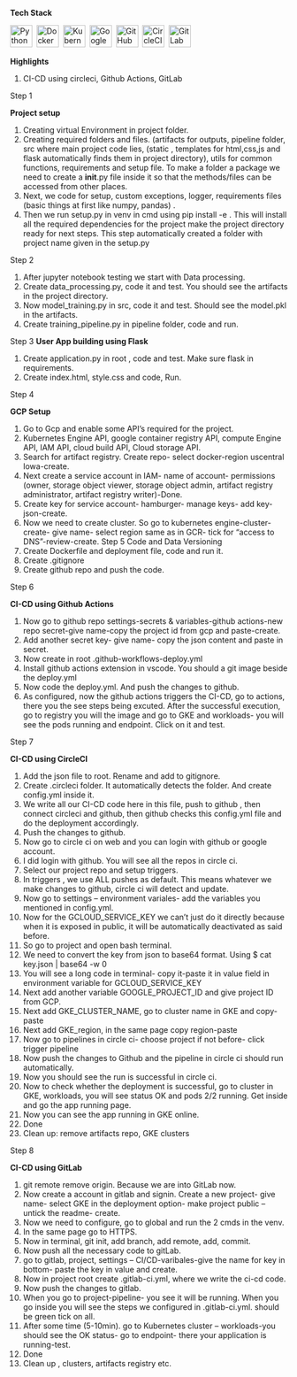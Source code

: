 **Tech Stack**
<p align="left"> <img src="https://cdn.jsdelivr.net/gh/devicons/devicon/icons/python/python-original.svg" title="Python" alt="Python" width="40" height="40"/>&nbsp; 
  <img src="https://cdn.jsdelivr.net/gh/devicons/devicon/icons/docker/docker-original.svg" title="Docker" alt="Docker" width="40" height="40"/>&nbsp; 
  <img src="https://cdn.jsdelivr.net/gh/devicons/devicon/icons/kubernetes/kubernetes-plain.svg" title="Kubernetes" alt="Kubernetes" width="40" height="40"/>&nbsp; 
  <img src="https://cdn.jsdelivr.net/gh/devicons/devicon/icons/googlecloud/googlecloud-original.svg" title="GKE" alt="Google Cloud / GKE" width="40" height="40"/>&nbsp; 
  <img src="https://cdn.jsdelivr.net/gh/devicons/devicon/icons/github/github-original.svg" title="GitHub Actions" alt="GitHub" width="40" height="40"/>&nbsp; 
  <img src="https://cdn.jsdelivr.net/gh/devicons/devicon/icons/circleci/circleci-plain.svg" title="CircleCI" alt="CircleCI" width="40" height="40"/>&nbsp; 
  <img src="https://cdn.jsdelivr.net/gh/devicons/devicon/icons/gitlab/gitlab-original.svg" title="GitLab" alt="GitLab" width="40" height="40"/>&nbsp; </p>

**Highlights**
1.	CI-CD using circleci, Github Actions, GitLab

Step 1

**Project setup**
1.	Creating virtual Environment in project folder.
2.	Creating required folders and files. (artifacts for outputs, pipeline folder, src where main project code lies, (static , templates for html,css,js and flask automatically finds them in project directory), utils for common functions, requirements and setup file. To make a folder a package we need to create a __init__.py file inside it so that the methods/files can be accessed from other places.
3.	Next, we code for setup, custom exceptions, logger, requirements files (basic things at first like numpy, pandas) .
4.	Then we run setup.py in venv in cmd using pip install -e . This will install all the required dependencies for the project make the project directory ready for next steps. This step automatically created a folder with project name given in the setup.py

Step 2
1.	After jupyter notebook testing we start with Data processing.
2.	Create data_processing.py, code it and test. You should see the artifacts in the project directory.
3.	Now model_training.py in src, code it and test. Should see the model.pkl in the artifacts.
4.	Create training_pipeline.py in pipeline folder, code and run.

Step 3
**User App building using Flask**
1.	Create application.py in root , code and test. Make sure flask in requirements.
2.	Create index.html, style.css and code, Run.

Step 4

**GCP Setup**
1.	Go to Gcp and enable some API’s required for the project. 
2.	Kubernetes Engine API, google container registry API, compute Engine API, IAM API, cloud build API, Cloud storage API.
3.	Search for artifact registry. Create repo- select docker-region uscentral lowa-create.
4.	Next create a service account in IAM- name of account- permissions (owner, storage object viewer, storage object admin, artifact registry administrator, artifact registry writer)-Done.
5.	Create key for service account- hamburger- manage keys- add key- json-create.
6.	Now we need to create cluster. So go to kubernetes engine-cluster- create- give name- select region same as in GCR- tick for “access to DNS”-review-create.
Step 5
Code and Data Versioning
1.	Create Dockerfile and deployment file, code and run it.
2.	Create .gitignore
3.	Create github repo and push the code.

Step 6

**CI-CD using Github Actions**
1.	Now go to github repo settings-secrets & variables-github actions-new repo secret-give name-copy the project id from gcp and paste-create.
2.	Add another secret key- give name- copy the json content and paste in secret.
3.	Now create in root .github-workflows-deploy.yml
4.	Install github actions extension in vscode. You should a git image beside the deploy.yml
5.	Now code the deploy.yml. And push the changes to github.
6.	As configured, now the github actions triggers the CI-CD, go to actions, there you the see steps being excuted. After the successful execution, go to registry you will the image and go to GKE and workloads- you will see the pods running and endpoint. Click on it and test.

Step 7

**CI-CD using CircleCI**
1.	Add the json file to root. Rename and add to gitignore.
2.	Create .circleci folder. It automatically detects the folder. And create config.yml inside it.
3.	We write all our CI-CD code here in this file, push to github , then connect circleci and github, then github checks this config.yml file and do the deployment accordingly.
4.	Push the changes to github.
5.	Now go to circle ci on web and you can login with github or google account.
6.	I did login with github. You will see all the repos in circle ci.
7.	Select our project repo and setup triggers.
8.	 In triggers , we use ALL pushes as default. This means whatever we make changes to github, circle ci will detect and update.
9.	Now go to settings – environment variales- add the variables you mentioned in config.yml.
10.	Now for the GCLOUD_SERVICE_KEY we can’t just do it directly because when it is exposed in public, it will be automatically deactivated as said before.
11.	So go to project and open bash terminal.
12.	We need to convert the key from json to base64 format. Using $ cat key.json | base64 -w 0
13.	You will see a long code in terminal- copy it-paste it in value field in environment variable for GCLOUD_SERVICE_KEY
14.	Next add another variable GOOGLE_PROJECT_ID and give project ID from GCP.
15.	Next add GKE_CLUSTER_NAME, go to cluster name in GKE and copy-paste
16.	 Next add GKE_region, in the same page copy region-paste
17.	Now go to pipelines in circle ci- choose project if not before- click trigger pipeline
18.	Now push the changes to Github and the pipeline in circle ci should run automatically.
19.	Now you should see the run is successful in circle ci.
20.	Now to check whether the deployment is successful, go to cluster in GKE, workloads, you will see status OK and pods 2/2 running. Get inside and go the app running page.
21.	Now you can see the app running in GKE online.
22.	Done
23.	Clean up: remove artifacts repo, GKE clusters

Step 8

**CI-CD using GitLab**
1.	git remote remove origin. Because we are into GitLab now.
2.	Now create a account in gitlab and signin. Create a new project- give name- select GKE in the deployment option- make project public – untick the readme- create.
3.	Now we need to configure, go to global and run the 2 cmds in the venv.
4.	In the same page go to HTTPS.
5.	Now in terminal, git init, add branch, add remote, add, commit.
6.	Now push all the necessary code to gitLab.
7.	go to gitlab, project, settings – CI/CD-varibales-give the name for key in bottom- paste the key in value and create.
8.	Now in project root create .gitlab-ci.yml, where we write the ci-cd code.
9.	Now push the changes to gitlab.
10.	When you go to project-pipeline- you see it will be running. When you go inside you will see the steps we configured in .gitlab-ci.yml. should be green tick on all.
11.	 After some time (5-10min). go to Kubernetes cluster – workloads-you should see the OK status- go to endpoint- there your application is running-test.
12.	Done
13.	Clean up , clusters, artifacts registry etc.
